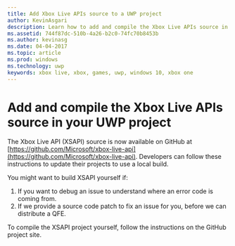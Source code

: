 ```yaml
---
title: Add Xbox Live APIs source to a UWP project
author: KevinAsgari
description: Learn how to add and compile the Xbox Live APIs source in your UWP project.
ms.assetid: 744f87dc-510b-4a26-b2c0-74fc70b8453b
ms.author: kevinasg
ms.date: 04-04-2017
ms.topic: article
ms.prod: windows
ms.technology: uwp
keywords: xbox live, xbox, games, uwp, windows 10, xbox one
---
```


# Add and compile the Xbox Live APIs source in your UWP project

The Xbox Live API (XSAPI) source is now available on GitHub at [https://github.com/Microsoft/xbox-live-api](https://github.com/Microsoft/xbox-live-api). Developers can follow these instructions to update their projects to use a local build.

You might want to build XSAPI yourself if:
1. If you want to debug an issue to understand where an error code is coming from.
1. If we provide a source code patch to fix an issue for you, before we can distribute a QFE.

To compile the XSAPI project yourself, follow the instructions on the GitHub project site.
